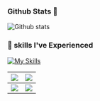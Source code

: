 ### Github Stats 👋

![Github stats](https://github-readme-stats.vercel.app/api?username=Taipoon&show_icons=true)

###  🌱 skills I've Experienced

[![My Skills](https://skillicons.dev/icons?i=react,nextjs,js,ts,nodejs,firebase,py,html,css,cs,git,github,unity,gcp,aws)](https://skillicons.dev)

|![](https://github-readme-stats-six-azure.vercel.app/api?username=Taipoon&show_icons=true&count_private=true&theme=dark&hide_border=true)|![](https://github-profile-summary-cards.vercel.app/api/cards/profile-details?username=Taipoon&theme=dark)|
| :---: | :---: |
|![](https://github-readme-stats-six-azure.vercel.app/api/top-langs/?username=Taipoon&theme=dark&hide_border=true&include_all_commits=true&count_private=true&layout=compact&langs_count=8)|![](https://github-readme-streak-stats.herokuapp.com/?user=Taipoon&theme=dark&hide_border=true)|

<!--
**Taipoon/Taipoon** is a ✨ _special_ ✨ repository because its `README.md` (this file) appears on your GitHub profile.

Here are some ideas to get you started:

- 🔭 I’m currently working on ...
- 🌱 I’m currently learning ...
- 👯 I’m looking to collaborate on ...
- 🤔 I’m looking for help with ...
- 💬 Ask me about ...
- 📫 How to reach me: ...
- 😄 Pronouns: ...
- ⚡ Fun fact: ...
-->
